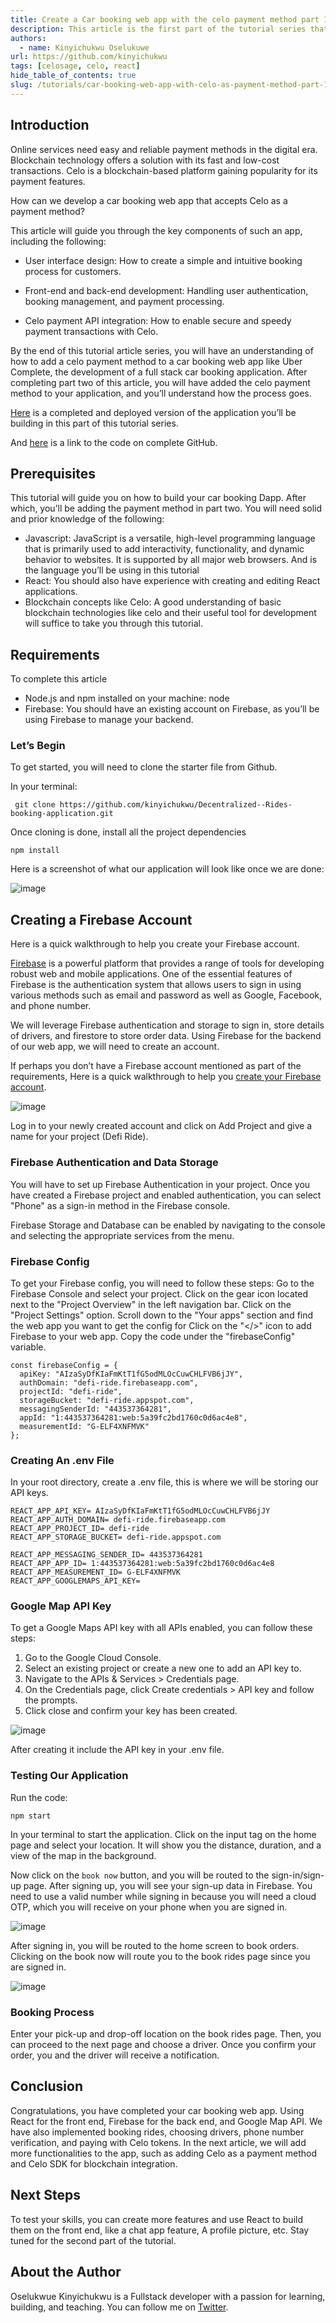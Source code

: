 ```yaml
---
title: Create a Car booking web app with the celo payment method part 1
description: This article is the first part of the tutorial series that teahes how to add celo payment method to a full stack car booking web app.
authors:
  - name: Kinyichukwu Oselukuwe
url: https://github.com/kinyichukwu
tags: [celosage, celo, react]
hide_table_of_contents: true
slug: /tutorials/car-booking-web-app-with-celo-as-payment-method-part-1
---
```



## Introduction​

Online services need easy and reliable payment methods in the digital era. Blockchain technology offers a solution with its fast and low-cost transactions. Celo is a blockchain-based platform gaining popularity for its payment features. 

How can we develop a car booking web app that accepts Celo as a payment method? 

This article will guide you through the key components of such an app, including the following:
- User interface design: How to create a simple and intuitive booking process for customers.

- Front-end and back-end development: Handling user authentication, booking management, and payment processing.

- Celo payment API integration: How to enable secure and speedy payment transactions with Celo.

By the end of this tutorial article series, you will have an understanding of how to add a celo payment method to a car booking web app like Uber Complete, the development of a full stack car booking application. After completing part two of this article, you will have added the celo payment method to your application, and you’ll understand how the process goes.

[Here](https://decentralized-rides-booking-application.vercel.app/) is a completed and deployed version of the application you’ll be building in this part of this tutorial series.

And [here](https://github.com/kinyichukwu/Decentralized--Rides-booking-application) is a link to the code on complete GitHub.

## Prerequisites​
This tutorial will guide you on how to build your car booking Dapp. After which, you’ll be adding the payment method in part two. You will need solid and prior knowledge of the following:

- Javascript: JavaScript is a versatile, high-level programming language that is primarily used to add interactivity, functionality, and dynamic behavior to websites. It is supported by all major web browsers. And is the language you’ll be using in this tutorial
- React: You should also have experience with creating and editing React applications.
- Blockchain concepts like Celo: A good understanding of basic blockchain technologies like celo and their useful tool for development will suffice to take you through this tutorial.

## Requirements​

To complete this article
- Node.js and npm installed on your machine: node
- Firebase: You should have an existing account on Firebase, as you’ll be using Firebase to manage your backend.

### Let’s Begin
To get started, you will need to clone the starter file from Github. 

In your terminal:

```
 git clone https://github.com/kinyichukwu/Decentralized--Rides-booking-application.git
```


Once cloning is done, install all the project dependencies

```
npm install
```


Here is a screenshot of what our application will look like once we are done:

![image](https://user-images.githubusercontent.com/81447346/236364501-092a0b0b-b63a-481a-8cdd-b5a832eeaae9.png)


## Creating a Firebase Account

Here is a quick walkthrough to help you create your Firebase account.

[Firebase](https://firebase.google.com/) is a powerful platform that provides a range of tools for developing robust web and mobile applications. One of the essential features of Firebase is the authentication system that allows users to sign in using various methods such as email and password as well as Google, Facebook, and phone number. 

We will leverage Firebase authentication and storage to sign in, store details of drivers, and firestore to store order data. Using Firebase for the backend of our web app, we will need to create an account. 


If perhaps you don’t have a Firebase account mentioned as part of the requirements, Here is a quick walkthrough to help you [create your Firebase account](https://www.bing.com/videos/search?q=how+to+create+an+account+on+firebase&qpvt=how+to+create+an+account+on+firebase&view=detail&mid=3EC6E595C075511838C33EC6E595C075511838C3&&FORM=VRDGAR).

![image](https://user-images.githubusercontent.com/81447346/236364615-02dd3c19-0435-4aca-874d-53ccc794f4ce.png)


Log in to your newly created account and click on Add Project and give a name for your project (Defi Ride). 

### Firebase Authentication and Data Storage

You will have to set up Firebase Authentication in your project. Once you have created a Firebase project and enabled authentication, you can select "Phone" as a sign-in method in the Firebase console. 

Firebase Storage and Database can be enabled by navigating to the console and selecting the appropriate services from the menu. 

### Firebase Config
To get your Firebase config, you will need to follow these steps: 
Go to the Firebase Console and select your project. Click on the gear icon located next to the "Project Overview" in the left navigation bar.
Click on the "Project Settings" option. Scroll down to the "Your apps" section and find the web app you want to get the config for
Click on the "</>" icon to add Firebase to your web app. 
Copy the code under the "firebaseConfig" variable.



```
const firebaseConfig = {
  apiKey: "AIzaSyDfKIaFmKtT1fG5odMLOcCuwCHLFVB6jJY",
  authDomain: "defi-ride.firebaseapp.com",
  projectId: "defi-ride",
  storageBucket: "defi-ride.appspot.com",
  messagingSenderId: "443537364281",
  appId: "1:443537364281:web:5a39fc2bd1760c0d6ac4e8",
  measurementId: "G-ELF4XNFMVK"
};

 ```


### Creating An .env File

In your root directory, create a .env file, this is where we will be storing our API keys.

```
REACT_APP_API_KEY= AIzaSyDfKIaFmKtT1fG5odMLOcCuwCHLFVB6jJY 
REACT_APP_AUTH_DOMAIN= defi-ride.firebaseapp.com 
REACT_APP_PROJECT_ID= defi-ride 
REACT_APP_STORAGE_BUCKET= defi-ride.appspot.com 

REACT_APP_MESSAGING_SENDER_ID= 443537364281 
REACT_APP_APP_ID= 1:443537364281:web:5a39fc2bd1760c0d6ac4e8 REACT_APP_MEASUREMENT_ID= G-ELF4XNFMVK 
REACT_APP_GOOGLEMAPS_API_KEY= 

 ```


### Google Map API Key
To get a Google Maps API key with all APIs enabled, you can follow these steps:
1. Go to the Google Cloud Console.
2. Select an existing project or create a new one to add an API key to.
3. Navigate to the APIs & Services > Credentials page.
4. On the Credentials page, click Create credentials > API key and follow the prompts.
5. Click close and confirm your key has been created.

![image](https://user-images.githubusercontent.com/81447346/236364784-1ce6bc26-b8c7-42a0-a1eb-1ffe6a89faa9.png)

After creating it include the API key in your .env file.

### Testing Our Application 

Run the code:

```
npm start
```


In your terminal to start the application. Click on the input tag on the home page and select your location. It will show you the distance, duration, and a view of the map in the background.

Now click on the `book now` button, and you will be routed to the sign-in/sign-up page. After signing up, you will see your sign-up data in Firebase. You need to use a valid number while signing in because you will need a cloud OTP, which you will receive on your phone when you are signed in.

![image](https://user-images.githubusercontent.com/81447346/236365460-4fe38bee-0397-4b2b-bc3b-21ed23e1d918.png)


After signing in, you will be routed to the home screen to book orders. Clicking on the book now will route you to the book rides page since you are signed in.

![image](https://user-images.githubusercontent.com/81447346/236365565-78f1a59a-4c06-4530-be51-c901eea14f5d.png)


### Booking Process

Enter your pick-up and drop-off location on the book rides page. Then, you can proceed to the next page and choose a driver. Once you confirm your order, you and the driver will receive a notification.


## Conclusion​

Congratulations, you have completed your car booking web app. Using React for the front end, Firebase for the back end, and Google Map API. We have also implemented booking rides, choosing drivers, phone number verification, and paying with Celo tokens. In the next article, we will add more functionalities to the app, such as adding Celo as a payment method and Celo SDK for blockchain integration.

## Next Steps​

To test your skills, you can create more features and use React to build them on the front end, like a chat app feature, A profile picture, etc. Stay tuned for the second part of the tutorial.

## About the Author​

Oselukwue Kinyichukwu is a Fullstack developer with a passion for learning, building, and teaching. You can follow me on [Twitter](https://twitter.com/KOselukwue).

